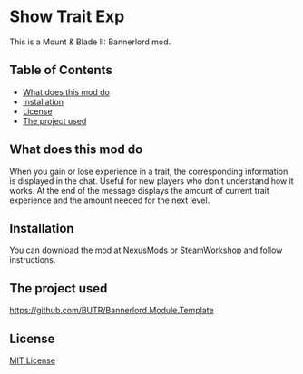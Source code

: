 # Show Trait Exp

This is a Mount & Blade II: Bannerlord mod.

## Table of Contents

* [What does this mod do](#what-does-this-mod-do)
* [Installation](#installation)
* [License](#license)
* [The project used](#the-project-used)

## What does this mod do

When you gain or lose experience in a trait, the corresponding information is displayed in the chat. Useful for new players who don't understand how it works. At the end of the message displays the amount of current trait experience and the amount needed for the next level.

## Installation

You can download the mod at [NexusMods](https://www.nexusmods.com/mountandblade2bannerlord/mods/3684) or [SteamWorkshop](https://steamcommunity.com/sharedfiles/filedetails/?id=3179885366)
and follow instructions.

## The project used

https://github.com/BUTR/Bannerlord.Module.Template


## License

[MIT License](LICENSE)
